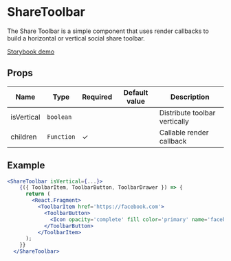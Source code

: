# ShareToolbar

The Share Toolbar is a simple component that uses render callbacks to build a horizontal or vertical social share toolbar.

[Storybook demo](http://localhost:8001/?selectedKind=ShareToolbar)

<!-- STORY -->

## Props

| Name | Type | Required | Default value | Description
|------|------|----------|---------------|------------
| isVertical | `boolean` |  | | Distribute toolbar vertically
| children | `Function` | ✓ |  | Callable render callback

## Example

```jsx
<ShareToolbar isVertical={...}>
    {({ ToolbarItem, ToolbarButton, ToolbarDrawer }) => {
      return (
        <React.Fragment>
          <ToolbarItem href='https://facebook.com'>
            <ToolbarButton>
              <Icon opacity='complete' fill color='primary' name='facebook' />
            </ToolbarButton>
          </ToolbarItem>
      );
    }}
  </ShareToolbar>
```

